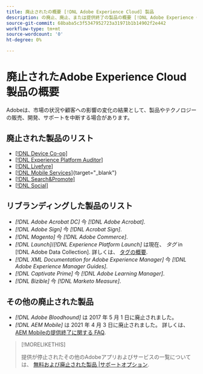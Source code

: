 ```yaml
---
title: 廃止されたの概要 [!DNL Adobe Experience Cloud] 製品
description: の廃止、廃止、または提供終了の製品の概要 [!DNL Adobe Experience Cloud] および [!DNL Adobe Experience Platform]
source-git-commit: 68baba5c3f5347952723a31971b1b14902f2e442
workflow-type: tm+mt
source-wordcount: '0'
ht-degree: 0%

---
```



# 廃止されたAdobe Experience Cloud製品の概要

Adobeは、市場の状況や顧客への影響の変化の結果として、製品やテクノロジーの販売、開発、サポートを中断する場合があります。

## 廃止された製品のリスト

* [[!DNL Device Co-op]](device-co-op.md)
* [[!DNL Experience Platform Auditor]](auditor.md)
* [[!DNL Livefyre]](livefyre.md)
* [[!DNL Mobile Services]](https://experienceleague.adobe.com/docs/mobile-services/using/eol.html){target=&quot;_blank&quot;}
* [[!DNL Search&Promote]](search-promote.md)
* [[!DNL Social]](social.md)

<!--
## Notifications of upcoming products to be discontinued

* [!DNL Data Workbench] end-of-life date is **December 31, 2023**. [Link]

-->

## リブランディングした製品のリスト

* *[!DNL Adobe Acrobat DC]* 今 *[!DNL Adobe Acrobat]*.
* *[!DNL Adobe Sign]* 今 *[!DNL Acrobat Sign]*.
* *[!DNL Magento]* 今 *[!DNL Adobe Commerce]*.
* *[!DNL Launch]*/*[!DNL Experience Platform Launch]* は現在、 *タグ* in [!DNL Adobe Data Collection]. 詳しくは、 [タグの概要](https://experienceleague.adobe.com/docs/experience-platform/tags/home.html).
* *[!DNL XML Documentation for Adobe Experience Manager]* 今 *[!DNL Adobe Experience Manager Guides]*.
* *[!DNL Captivate Prime]* 今 *[!DNL Adobe Learning Manager]*.
* *[!DNL Bizible]* 今 *[!DNL Marketo Measure]*.

## その他の廃止された製品

* *[!DNL Adobe Bloodhound]* は 2017 年 5 月 1 日に廃止されました。
* *[!DNL AEM Mobile]* は 2021 年 4 月 3 日に廃止されました。 詳しくは、 [AEM Mobileの提供終了に関する FAQ](https://helpx.adobe.com/digital-publishing-solution/help/aem-mobile-end-of-life-faq.html).

>[!MORELIKETHIS]
>
>提供が停止されたその他のAdobeアプリおよびサービスの一覧については、 [無料および廃止された製品 |サポートオプション](https://helpx.adobe.com/support/programs/support-options-free-discontinued-apps-services.html).
